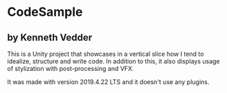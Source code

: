 # CodeSample
## by Kenneth Vedder

This is a Unity project that showcases in a vertical slice how I tend to idealize, structure and write code. In addition to this, it also displays usage of stylization with post-processing and VFX.

It was made with version 2019.4.22 LTS and it doesn't use any plugins.
